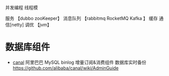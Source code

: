 并发编程
线程模 


服务  【dubbo zooKeeper】
消息队列  【rabbitmq RocketMQ Kafka 】
缓存
通信[netty]
调优 【jvm】




# 数据库组件
- [canal](https://github.com/alibaba/canal) 阿里巴巴 MySQL binlog 增量订阅&消费组件 数据库实时备份  https://github.com/alibaba/canal/wiki/AdminGuide